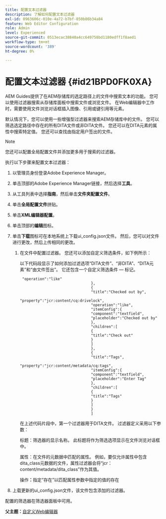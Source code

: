 ```yaml
---
title: 配置文本过滤器
description: 了解如何配置文本过滤器
exl-id: 0963606c-010e-4a72-b7bf-850b86b34a84
feature: Web Editor Configuration
role: Admin
level: Experienced
source-git-commit: 0513ecac38840a4cc649758bd1180edff1f8aed1
workflow-type: tm+mt
source-wordcount: '389'
ht-degree: 0%

---
```


# 配置文本过滤器 {#id21BPD0FK0XA}

AEM Guides提供了在AEM存储库的选定路径上的文件中搜索文本的功能。 您可以使用过滤器搜索从存储库面板中搜索文件或浏览文件。 在Web编辑器中工作时，需要使用文件浏览对话框插入图像、引用或键引用等元素。

默认情况下，您可以使用一些增强型过滤器来搜索AEM存储库中的文件。 您可以筛选选定路径中存在的所有DITA文件或非DITA文件。 您还可以在DITA元素的属性中搜索特定值。 您还可以查找由指定用户签出的文件。

>[!NOTE]
>
> 您还可以配置全局配置文件并添加更多用于搜索的过滤器。

执行以下步骤来配置文本过滤器：

1. 以管理员身份登录Adobe Experience Manager。
1. 单击顶部的Adobe Experience Manager链接，然后选择&#x200B;**工具**。
1. 从工具列表中选择&#x200B;**指南**，然后单击&#x200B;**文件夹配置文件**。
1. 单击&#x200B;**全局配置文件**&#x200B;拼贴。
1. 单击&#x200B;**XML编辑器配置**。
1. 单击顶部的&#x200B;**编辑**&#x200B;图标。
1. 单击&#x200B;**下载**&#x200B;图标可在本地系统上下载ui\_config.json文件。 然后，您可以对文件进行更改，然后上传相同的更改。
   1. 在文件中配置过滤器。 您还可以添加自定义筛选条件，如下例所示：

      以下代码段显示了如何添加过滤选项“DITA文件”、“非DITA”、“DITA元素”和“由文件签出”。 它还包含一个自定义筛选条件 — 标记。

      ```
       "operation":"like"
                                      },
                                      {
                                      "title":"Checked out by",
                                      "property":"jcr:content/cq:drivelock",
                                      "operation":"like",
                                      "itemConfig":{
                                      "component":"textfield",
                                      "placeholder":"Checked out by"
                                      },
                                      "children":[
                                      {
                                      "title":"Check out"
                                      }
                                      ]
                                      },
                                      {
                                      "title":"Tags",
                                      "property":"jcr:content/metadata/cq:tags",
                                      "itemConfig":{
                                      "component":"textfield",
                                      "placeholder":"Enter Tag"
                                      },
                                      "children":[
                                      {
                                      "title":"Tags"
                                      }
                                      ]
                                      }
                                      ]
      ```

      在上述代码片段中，第一个过滤器用于DITA文件。 过滤器定义采用以下参数：

      **&#x200B;**&#x200B;标题&#x200B;**&#x200B;**：筛选器的显示名称。 此标题将作为筛选选项显示在文件浏览对话框中。

      **&#x200B;**&#x200B;属性&#x200B;**&#x200B;**：在文件的元数据中匹配的属性。 例如，要仅允许属性中包含dita\_class元数据的文件，属性过滤器会将“jcr：content/metadata/dita\_class”作为其值。

      **&#x200B;**&#x200B;操作&#x200B;**：**&#x200B;指定“存在”以匹配属性参数中指定的值的存在

1. 上载更新的ui\_config.json文件，该文件包含添加的过滤器。

配置的筛选器在筛选器面板中可用。

**父主题：**&#x200B;[&#x200B;自定义Web编辑器](conf-web-editor.md)

